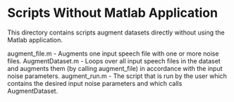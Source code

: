# Scripts Without Matlab Application

This directory contains scripts augment datasets directly without using the Matlab application.

augment_file.m - Augments one input speech file with one or more noise files.
AugmentDataset.m - Loops over all input speech files in the dataset and augments them (by calling augment_file) in accordance with the input noise parameters.
augment_run.m - The script that is run by the user which contains the desired input noise parameters and which calls AugmentDataset.
